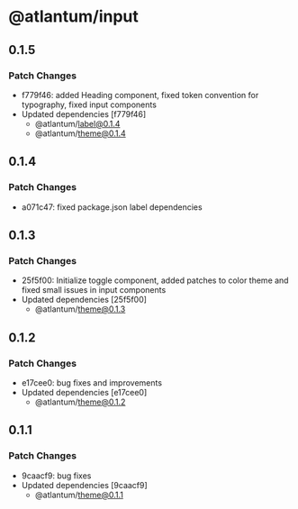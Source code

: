 # @atlantum/input

## 0.1.5

### Patch Changes

-   f779f46: added Heading component, fixed token convention for typography, fixed input components
-   Updated dependencies [f779f46]
    -   @atlantum/label@0.1.4
    -   @atlantum/theme@0.1.4

## 0.1.4

### Patch Changes

-   a071c47: fixed package.json label dependencies

## 0.1.3

### Patch Changes

-   25f5f00: Initialize toggle component, added patches to color theme and fixed small issues in input components
-   Updated dependencies [25f5f00]
    -   @atlantum/theme@0.1.3

## 0.1.2

### Patch Changes

-   e17cee0: bug fixes and improvements
-   Updated dependencies [e17cee0]
    -   @atlantum/theme@0.1.2

## 0.1.1

### Patch Changes

-   9caacf9: bug fixes
-   Updated dependencies [9caacf9]
    -   @atlantum/theme@0.1.1
